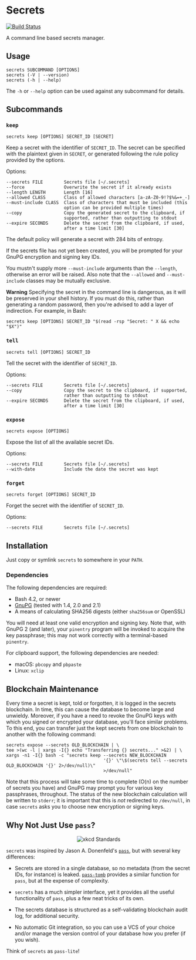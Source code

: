 # Secrets

[![Build Status](https://travis-ci.org/wtsi-hgi/secrets.svg?branch=master)](https://travis-ci.org/wtsi-hgi/secrets)

A command line based secrets manager.

## Usage

    secrets SUBCOMMAND [OPTIONS]
    secrets (-V | --version)
    secrets (-h | --help)

The `-h` or `--help` option can be used against any subcommand for
details.

## Subcommands

### `keep`

    secrets keep [OPTIONS] SECRET_ID [SECRET]

Keep a secret with the identifier of `SECRET_ID`. The secret can be
specified with the plaintext given in `SECRET`, or generated following
the rule policy provided by the options.

Options:

    --secrets FILE        Secrets file [~/.secrets]
    --force               Overwrite the secret if it already exists
    --length LENGTH       Length [16]
    --allowed CLASS       Class of allowed characters [a-zA-Z0-9!?$%&=+_-]
    --must-include CLASS  Class of characters that must be included (this
                          option can be provided multiple times)
    --copy                Copy the generated secret to the clipboard, if
                          supported, rather than outputting to stdout
    --expire SECONDS      Delete the secret from the clipboard, if used,
                          after a time limit [30]

The default policy will generate a secret with 284 bits of entropy.

If the secrets file has not yet been created, you will be prompted for
your GnuPG encryption and signing key IDs.

You mustn't supply more `--must-include` arguments than the `--length`,
otherwise an error will be raised. Also note that the `--allowed` and
`--must-include` classes may be mutually exclusive.

**Warning** Specifying the secret in the command line is dangerous, as
it will be preserved in your shell history. If you must do this, rather
than generating a random password, then you're advised to add a layer of
indirection. For example, in Bash:

    secrets keep [OPTIONS] SECRET_ID "$(read -rsp "Secret: " X && echo "$X")"

### `tell`

    secrets tell [OPTIONS] SECRET_ID

Tell the secret with the identifier of `SECRET_ID`.

Options:

    --secrets FILE        Secrets file [~/.secrets]
    --copy                Copy the secret to the clipboard, if supported,
                          rather than outputting to stdout
    --expire SECONDS      Delete the secret from the clipboard, if used,
                          after a time limit [30]

### `expose`

    secrets expose [OPTIONS]

Expose the list of all the available secret IDs.

Options:

    --secrets FILE        Secrets file [~/.secrets]
    --with-date           Include the date the secret was kept

### `forget`

    secrets forget [OPTIONS] SECRET_ID

Forget the secret with the identifier of `SECRET_ID`.

Options:

    --secrets FILE        Secrets file [~/.secrets]

## Installation

Just copy or symlink `secrets` to somewhere in your `PATH`.

### Dependencies

The following dependencies are required:

* Bash 4.2, or newer
* [GnuPG](https://gnupg.org/) (tested with 1.4, 2.0 and 2.1)
* A means of calculating SHA256 digests (either `sha256sum` or OpenSSL)

You will need at least one valid encryption and signing key. Note that,
with GnuPG 2 (and later), your `pinentry` program will be invoked to
acquire the key passphrase; this may not work correctly with a
terminal-based `pinentry`.

For clipboard support, the following dependencies are needed:

* macOS: `pbcopy` and `pbpaste`
* Linux: `xclip`

## Blockchain Maintenance

Every time a secret is kept, told or forgotten, it is logged in the
secrets blockchain. In time, this can cause the database to become large
and unwieldy. Moreover, if you have a need to revoke the GnuPG keys with
which you signed or encrypted your database, you'll face similar
problems. To this end, you can transfer just the kept secrets from one
blockchain to another with the following command:

<!-- FIXME This command may not work if the secret IDs contain whitespace -->

    secrets expose --secrets OLD_BLOCKCHAIN | \
    tee >(wc -l | xargs -I{} echo "Transferring {} secrets..." >&2) | \
    xargs -n1 -I{} bash -c "secrets keep --secrets NEW_BLOCKCHAIN
                                         '{}' \"\$(secrets tell --secrets OLD_BLOCKCHAIN '{}' 2>/dev/null)\"
                                         >/dev/null"

Note that this process will take some time to complete (O(n) on the
number of secrets you have) and GnuPG may prompt you for various key
passphrases, throughout. The status of the new blockchain calculation
will be written to `stderr`; it is important that this is *not*
redirected to `/dev/null`, in case `secrets` asks you to choose new
encryption or signing keys.

## Why Not Just Use `pass`?

<p align="center"><img alt="xkcd Standards" src="https://imgs.xkcd.com/comics/standards.png"></p>

`secrets` was inspired by Jason A. Donenfeld's [`pass`](https://www.passwordstore.org/),
but with several key differences:

* Secrets are stored in a single database, so no metadata (from the
  secret IDs, for instance) is leaked. [`pass-tomb`](https://github.com/roddhjav/pass-tomb)
  provides a similar function for `pass`, but at the expense of
  complexity.

* `secrets` has a much simpler interface, yet it provides all the useful
  functionality of `pass`, plus a few neat tricks of its own.

* The secrets database is structured as a self-validating blockchain
  audit log, for additional security.

* No automatic Git integration, so you can use a VCS of your choice
  and/or manage the version control of your database how you prefer (if
  you wish).

Think of `secrets` as `pass-lite`!
